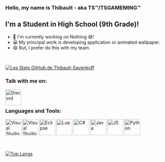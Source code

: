 ### Hello, my name is Thibault - aka TS™/TSGAMEMING™

## I'm a Student in High School (9th Grade)!
- 💼 I'm currently working on Nothing 😅!
- 😀 My principal work is developing application or animated wallpaper.
- 😄 But, I prefer do this with my team.

<br />


[![Les Stats GitHub de Thibault-Savenkoff](https://github-readme-stats.vercel.app/api?username=Thibault-Savenkoff&show_icons=true&theme=solarized-dark)](https://github.com/anuraghazra/github-readme-stats)

### Talk with me on:

[<img align="left" alt="Discord" width="50px" src="https://www.freepnglogos.com/uploads/discord-logo-png/discord-logo-logodownload-download-logotipos-1.png" />][discord]

<br />
<br />

### Languages and Tools:

[<img align="left" alt="Visual Studio Code" width="50px" src="https://upload.wikimedia.org/wikipedia/commons/9/9a/Visual_Studio_Code_1.35_icon.svg" />][vscode]
[<img align="left" alt="Visual Studio" width="50px" src="https://visualstudio.microsoft.com/wp-content/uploads/2021/10/Product-Icon.svg" />][vs]
[<img align="left" alt="Eclipse" width="50px" src="https://www.pinclipart.com/picdir/big/336-3365154_eclipse-arm-development.png" />][eclipse]
[<img align="left" alt="Lua" width="50px" src="https://www.lua.org/images/luaa.gif" />][lua]
[<img align="left" alt="C#" width="50px" src="https://www.freeiconspng.com/uploads/c-logo-icon-18.png" />][csharp]
[<img align="left" alt="Java" width="50px" src="https://upload.wikimedia.org/wikipedia/fr/thumb/2/2e/Java_Logo.svg/1200px-Java_Logo.svg.png" />][java]
[<img align="left" alt="JS" width="50px" src="https://icon-icons.com/downloadimage.php?id=130900&root=2108/PNG/512/&file=javascript_icon_130900.png" />][javascript]
[<img align="left" alt="Python" width="50px" src="https://upload.wikimedia.org/wikipedia/commons/thumb/c/c3/Python-logo-notext.svg/110px-Python-logo-notext.svg.png" />][python]

<br />
<br />

[discord]: https://discord.gg/VJPs7WvmzS
[vscode]: https://code.visualstudio.com
[vs]: https://visualstudio.microsoft.com
[eclipse]: https://www.eclipse.org/eclipseide
[lua]: https://www.lua.org/
[csharp]: https://en.wikipedia.org/wiki/C_Sharp_(programming_language)
[java]: https://www.java.com
[javascript]: https://en.wikipedia.org/wiki/JavaScript
[python]: https://en.wikipedia.org/wiki/Python_(programming_language)

<br />
<br />
<br />

[![Top Langs](https://github-readme-stats.vercel.app/api/top-langs/?username=Thibault-Savenkoff&theme=solarized-dark)](https://github.com/anuraghazra/github-readme-stats)
